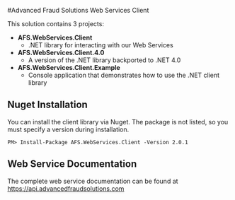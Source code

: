 #Advanced Fraud Solutions Web Services Client

This solution contains 3 projects:

- **AFS.WebServices.Client**
    - .NET library for interacting with our Web Services
- **AFS.WebServices.Client.4.0**
    - A version of the .NET library backported to .NET 4.0
- **AFS.WebServices.Client.Example**
    - Console application that demonstrates how to use the .NET client library

## Nuget Installation

You can install the client library via Nuget. The package is not listed, so you must specify a version during installation.

 `PM> Install-Package AFS.WebServices.Client -Version 2.0.1`


## Web Service Documentation

The complete web service documentation can be found at https://api.advancedfraudsolutions.com
